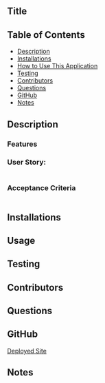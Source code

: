 ## Title


## Table of Contents
- [Description](#description)
- [Installations](#installations)
- [How to Use This Application](#usage)
- [Testing](#testing)
- [Contributors](#contributors)
- [Questions](#questions)
- [GitHub](#github)
- [Notes](#notes)

## Description



### Features



### User Story: 

```md

```

### Acceptance Criteria

```md

```

## Installations

## Usage

## Testing

## Contributors


## Questions

## GitHub

[Deployed Site]()

## Notes
